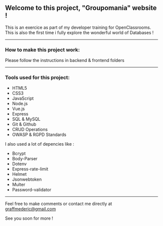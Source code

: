 ## Welcome to this project, "Groupomania" website ! 

This is an exercice as part of my developer training for OpenClassrooms. This is also the first time i fully explore the wonderful world of Databases !

----

### How to make this project work:

Please follow the instructions in backend & frontend folders

----

### Tools used for this project:

- HTML5
- CSS3
- JavaScript
- Node.js
- Vue.js
- Express
- SQL & MySQL
- Git & Github
- CRUD Operations
- OWASP & RGPD Standards

I also used a lot of depencies like : 
- Bcrypt
- Body-Parser
- Dotenv
- Express-rate-limit
- Helmet
- Jsonwebtoken
- Multer
- Password-validator

----

Feel free to make comments or contact me directly at graffmederic@gmail.com

See you soon for more ! 